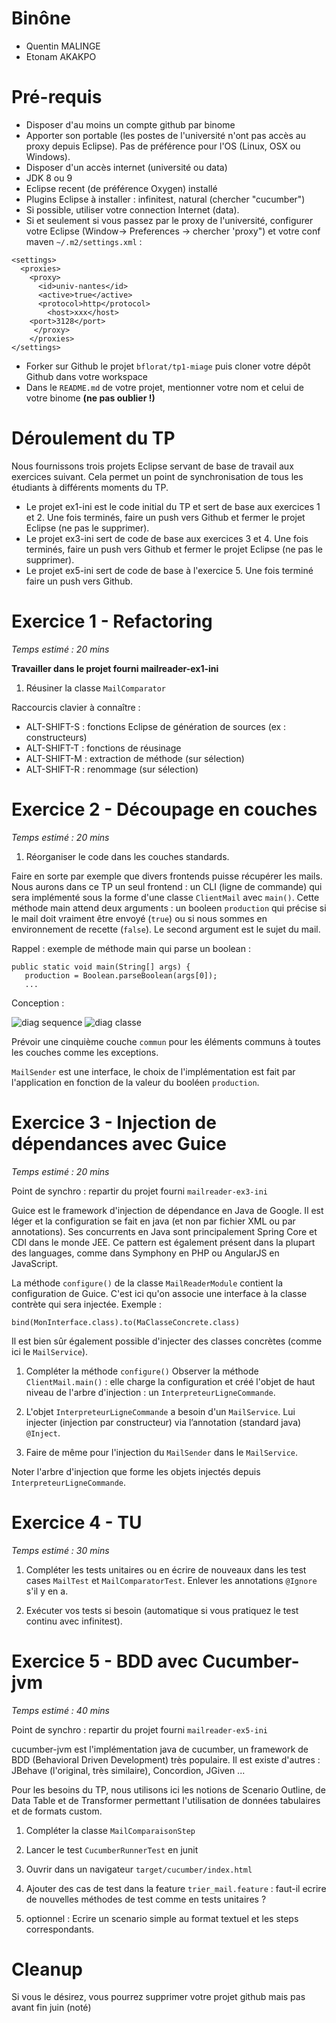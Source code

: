 # Binône
* Quentin MALINGE
* Etonam AKAKPO
# Pré-requis 
* Disposer d'au moins un compte github par binome
* Apporter son portable (les postes de l'université n'ont pas accès au proxy depuis Eclipse). Pas de préférence pour l'OS (Linux, OSX ou Windows).
* Disposer d'un accès internet (université ou data)
* JDK 8 ou 9
* Eclipse recent (de préférence Oxygen) installé
* Plugins Eclipse à installer : infinitest, natural (chercher "cucumber")
* Si possible, utiliser votre connection Internet (data).
* Si et seulement si vous passez par le proxy de l'université, configurer votre Eclipse (Window-> Preferences -> chercher 'proxy") et votre conf maven  `~/.m2/settings.xml` :
```
<settings>
  <proxies>
    <proxy>
      <id>univ-nantes</id>
      <active>true</active>
      <protocol>http</protocol>
        <host>xxx</host>
	<port>3128</port>
     </proxy>
    </proxies>
</settings>
```
* Forker sur Github le projet `bflorat/tp1-miage` puis cloner votre dépôt Github dans votre workspace
* Dans le `README.md` de votre projet, mentionner votre nom et celui de votre binome __(ne pas oublier !)__

# Déroulement du TP
Nous fournissons trois projets Eclipse servant de base de travail aux exercices suivant. Cela permet un point de synchronisation de tous les étudiants à différents moments du TP. 
* Le projet ex1-ini est le code initial du TP et sert de base aux exercices 1 et 2. Une fois terminés, faire un push vers Github et fermer le projet Eclipse (ne pas le supprimer).
* Le projet ex3-ini sert de code de base aux exercices 3 et 4. Une fois terminés, faire un push vers Github et fermer le projet Eclipse (ne pas le supprimer).
* Le projet ex5-ini sert de code de base à l'exercice 5. Une fois terminé faire un push vers Github.

# Exercice 1 - Refactoring
_Temps estimé : 20 mins_

__Travailler dans le projet fourni mailreader-ex1-ini__

1) Réusiner la classe `MailComparator`

Raccourcis clavier à connaître : 
* ALT-SHIFT-S : fonctions Eclipse de génération de sources (ex : constructeurs)
* ALT-SHIFT-T : fonctions de réusinage
* ALT-SHIFT-M : extraction de méthode (sur sélection)
* ALT-SHIFT-R : renommage (sur sélection)

# Exercice 2 - Découpage en couches
_Temps estimé : 20 mins_

1) Réorganiser le code dans les couches standards. 

Faire en sorte par exemple que divers frontends puisse récupérer les mails. Nous aurons dans ce TP un seul frontend : un CLI (ligne de commande) qui sera implémenté sous la forme d'une classe `ClientMail` avec `main()`. 
Cette méthode main attend deux arguments : un booleen `production` qui précise si le mail doit vraiment être envoyé (`true`) ou si nous sommes en environnement de recette (`false`). Le second argument est le sujet du mail.

Rappel : exemple de méthode main qui parse un boolean : 
```
public static void main(String[] args) {
   production = Boolean.parseBoolean(args[0]);
   ...		
```
Conception :

![diag sequence](http://www.plantuml.com/plantuml/proxy?src=https://raw.githubusercontent.com/bflorat/tp1-miage/master/diag1.puml&ttt=1)
![diag classe](http://www.plantuml.com/plantuml/proxy?src=https://raw.githubusercontent.com/bflorat/tp1-miage/master/diag2.puml&ttt=1)

Prévoir une cinquième couche `commun` pour les éléments communs à toutes les couches comme les exceptions. 

`MailSender` est une interface, le choix de l'implémentation est fait par l'application en fonction de la valeur du booléen `production`.

# Exercice 3 - Injection de dépendances avec Guice
_Temps estimé : 20 mins_

Point de synchro : repartir du projet fourni `mailreader-ex3-ini`

Guice est le framework d'injection de dépendance en Java de Google. Il est léger et la configuration se fait en java (et non par fichier XML ou par annotations). Ses concurrents en Java sont principalement Spring Core et CDI dans le monde JEE. Ce pattern est également présent dans la plupart des languages, comme dans Symphony en PHP ou AngularJS en JavaScript.

La méthode `configure()` de la classe `MailReaderModule` contient la configuration de Guice. C'est ici qu'on associe une interface à la classe contrète qui sera injectée. Exemple :
```
bind(MonInterface.class).to(MaClasseConcrete.class)
```
Il est bien sûr également possible d'injecter des classes concrètes (comme ici le `MailService`).

1) Compléter la méthode `configure()`
Observer la méthode `ClientMail.main()` : elle charge la configuration et créé l'objet de haut niveau de l'arbre d'injection : un `InterpreteurLigneCommande`.

2) L'objet `InterpreteurLigneCommande` a besoin d'un `MailService`. Lui injecter (injection par constructeur) via l’annotation (standard java) `@Inject`.

3) Faire de même pour l'injection du `MailSender` dans le `MailService`.

Noter l'arbre d'injection que forme les objets injectés depuis  `InterpreteurLigneCommande`.

# Exercice 4 - TU
_Temps estimé : 30 mins_

1) Compléter les tests unitaires ou en écrire de nouveaux dans les test cases `MailTest` et `MailComparatorTest`. Enlever les annotations `@Ignore` s'il y en a.

2) Exécuter vos tests si besoin (automatique si vous pratiquez le test continu avec infinitest).

# Exercice 5 - BDD avec Cucumber-jvm
_Temps estimé : 40 mins_

Point de synchro : repartir du projet fourni `mailreader-ex5-ini`

cucumber-jvm est l'implémentation java de cucumber, un framework de BDD (Behavioral Driven Development) très populaire. Il est existe d'autres : JBehave (l'original, très similaire), Concordion, JGiven ...

Pour les besoins du TP, nous utilisons ici les notions de Scenario Outline, de Data Table et de Transformer permettant l'utilisation de données tabulaires et de formats custom.

1) Compléter la classe `MailComparaisonStep`
2) Lancer le test `CucumberRunnerTest` en junit
3) Ouvrir dans un navigateur `target/cucumber/index.html`
4) Ajouter des cas de test dans la feature `trier_mail.feature` : faut-il ecrire de nouvelles méthodes de test comme en tests unitaires ?

5) optionnel :
Ecrire un scenario simple au format textuel et les steps correspondants.

# Cleanup
Si vous le désirez, vous pourrez supprimer votre projet github mais pas avant fin juin (noté)

